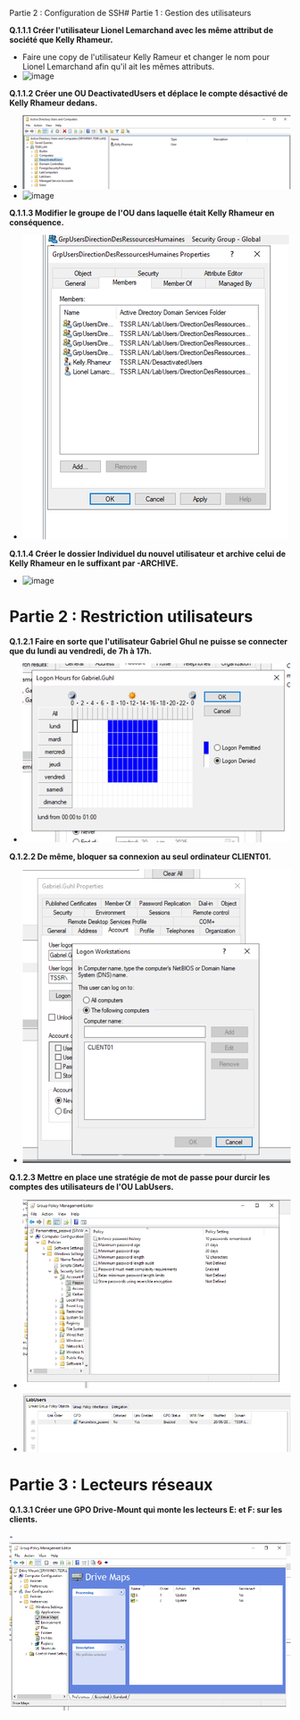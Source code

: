  Partie 2 : Configuration de SSH# Partie 1 : Gestion des utilisateurs


**Q.1.1.1 Créer l'utilisateur Lionel Lemarchand avec les même attribut de société que Kelly Rhameur.**

- Faire une copy de l'utilisateur Kelly Rameur et changer le nom pour Lionel Lemarchand afin qu'il ait les mêmes attributs.
- ![image](Images_Ex1/Création_du_compte_Lionel.png)

**Q.1.1.2 Créer une OU DeactivatedUsers et déplace le compte désactivé de Kelly Rhameur dedans.**

- ![image](Images_Ex1/DesactivedUsers.png)
- ![image](Images_Ex1/Désactivation_Compte_User.png)

**Q.1.1.3 Modifier le groupe de l'OU dans laquelle était Kelly Rhameur en conséquence.**

- ![image](Images_Ex1/OU.png)

**Q.1.1.4 Créer le dossier Individuel du nouvel utilisateur et archive celui de Kelly Rhameur en le suffixant par -ARCHIVE.**

- ![image](Images_Ex1/Création_Et_Archive.png)


# Partie 2 : Restriction utilisateurs

**Q.1.2.1 Faire en sorte que l'utilisateur Gabriel Ghul ne puisse se connecter que du lundi au vendredi, de 7h à 17h.**

- ![image](Images_Ex1/Restriction_Horaires_Gabriel.png)

**Q.1.2.2 De même, bloquer sa connexion au seul ordinateur CLIENT01.**

- ![image](Images_Ex1/Restriction_Client01.png)

**Q.1.2.3 Mettre en place une stratégie de mot de passe pour durcir les comptes des utilisateurs de l'OU LabUsers.**

- ![image](Images_Ex1/MDP.png)
- ![image](Images_Ex1/Link_OU.png)

# Partie 3 : Lecteurs réseaux

**Q.1.3.1 Créer une GPO Drive-Mount qui monte les lecteurs E: et F: sur les clients.**

-![image](Images_Ex1/Disques.png)
